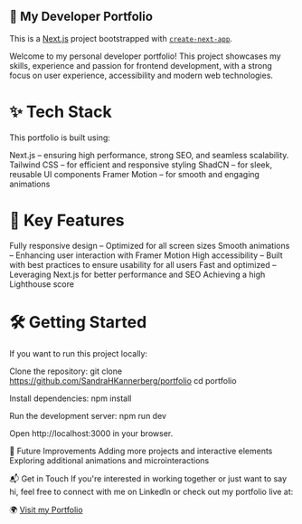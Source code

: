 ## 🚀 My Developer Portfolio

This is a [Next.js](https://nextjs.org) project bootstrapped with [`create-next-app`](https://nextjs.org/docs/app/api-reference/cli/create-next-app).

Welcome to my personal developer portfolio! This project showcases my skills, experience and passion for frontend development, with a strong focus on user experience, accessibility and modern web technologies.

# ✨ Tech Stack

This portfolio is built using:

Next.js – ensuring high performance, strong SEO, and seamless scalability.
Tailwind CSS – for efficient and responsive styling
ShadCN – for sleek, reusable UI components
Framer Motion – for smooth and engaging animations

# 🎯 Key Features

Fully responsive design – Optimized for all screen sizes
Smooth animations – Enhancing user interaction with Framer Motion
High accessibility – Built with best practices to ensure usability for all users
Fast and optimized – Leveraging Next.js for better performance and SEO
Achieving a high Lighthouse score

# 🛠️ Getting Started

If you want to run this project locally:

Clone the repository:
git clone https://github.com/SandraHKannerberg/portfolio
cd portfolio

Install dependencies:
npm install

Run the development server:
npm run dev

Open http://localhost:3000 in your browser.

📌 Future Improvements
Adding more projects and interactive elements
Exploring additional animations and microinteractions

📬 Get in Touch
If you're interested in working together or just want to say hi, feel free to connect with me on LinkedIn or check out my portfolio live at:

🌍 [Visit my Portfolio](https://sandra-dev-portfolio.vercel.app)
